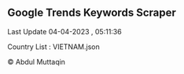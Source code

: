 

## Google Trends Keywords Scraper 
 
Last Update 04-04-2023 , 05:11:36

Country List :
VIETNAM.json



© Abdul Muttaqin 
